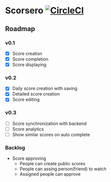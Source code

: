 # Scorsero [![CircleCI](https://circleci.com/gh/scorsero/scorsero-client-android/tree/master.svg?style=svg)](https://circleci.com/gh/scorsero/scorsero-client-android/tree/master)


## Roadmap

### v0.1

- [X] Score creation 
- [X] Score completion
- [X] Score displaying

### v0.2
- [X] Daily score creation with saving
- [X] Detailed score creation
- [X] Score editing

### v0.3
- [ ] Score synchronization with backend
- [ ] Score analytics
- [ ] Show similar scores on auto complete

### Backlog
- Score approving
  - People can create public scores
  - People can assing person(friend) to watch
  - Assigned people can approve 
